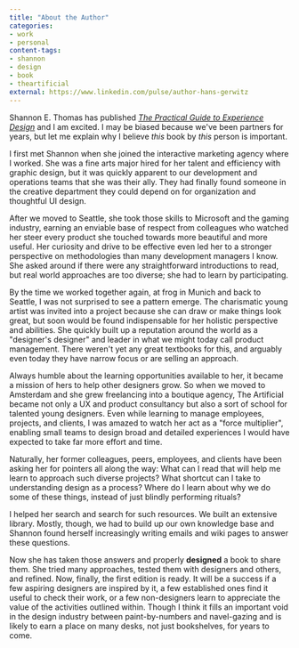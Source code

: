 ```yaml
---
title: "About the Author"
categories:
- work
- personal
content-tags:
- shannon
- design
- book
- theartificial
external: https://www.linkedin.com/pulse/author-hans-gerwitz
---
```


Shannon E. Thomas has published _[The Practical Guide to Experience Design](https://practical.guide/)_ and I am excited. I may be biased because we've been partners for years, but let me explain why I believe _this_ book by _this_ person is important.

I first met Shannon when she joined the interactive marketing agency where I worked. She was a fine arts major hired for her talent and efficiency with graphic design, but it was quickly apparent to our development and operations teams that she was their ally. They had finally found someone in the creative department they could depend on for organization and thoughtful UI design.

After we moved to Seattle, she took those skills to Microsoft and the gaming industry, earning an enviable base of respect from colleagues who watched her steer every product she touched towards more beautiful and more useful. Her curiosity and drive to be effective even led her to a stronger perspective on methodologies than many development managers I know. She asked around if there were any straightforward introductions to read, but real world approaches are too diverse; she had to learn by participating.

By the time we worked together again, at frog in Munich and back to Seattle, I was not surprised to see a pattern emerge. The charismatic young artist was invited into a project because she can draw or make things look great, but soon would be found indispensable for her holistic perspective and abilities. She quickly built up a reputation around the world as a "designer's designer" and leader in what we might today call product management. There weren't yet any great textbooks for this, and arguably even today they have narrow focus or are selling an approach.

Always humble about the learning opportunities available to her, it became a mission of hers to help other designers grow. So when we moved to Amsterdam and she grew freelancing into a boutique agency, The Artificial became not only a UX and product consultancy but also a sort of school for talented young designers. Even while learning to manage employees, projects, and clients, I was amazed to watch her act as a "force multiplier", enabling small teams to design broad and detailed experiences I would have expected to take far more effort and time.

Naturally, her former colleagues, peers, employees, and clients have been asking her for pointers all along the way: What can I read that will help me learn to approach such diverse projects? What shortcut can I take to understanding design as a process? Where do I learn about why we do some of these things, instead of just blindly performing rituals?

I helped her search and search for such resources. We built an extensive library. Mostly, though, we had to build up our own knowledge base and Shannon found herself increasingly writing emails and wiki pages to answer these questions.

Now she has taken those answers and properly **designed** a book to share them. She tried many approaches, tested them with designers and others, and refined. Now, finally, the first edition is ready. It will be a success if a few aspiring designers are inspired by it, a few established ones find it useful to check their work, or a few non-designers learn to appreciate the value of the activities outlined within. Though I think it fills an important void in the design industry between paint-by-numbers and navel-gazing and is likely to earn a place on many desks, not just bookshelves, for years to come.
